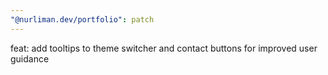 ```yaml
---
"@nurliman.dev/portfolio": patch
---
```


feat: add tooltips to theme switcher and contact buttons for improved user guidance
